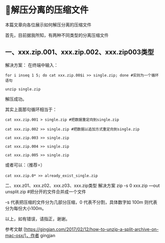 # 解压分离的压缩文件

本篇文章向各位展示如何解压分离的压缩文件

首先，目前据我所知，有两种不同类型的分离压缩文件

## 一、xxx.zip.001、xxx.zip.002、xxx.zip003类型

解决方案：
在终端中输入：

```
for i inseq 1 5; do cat xxx.zip.00$i >> single.zip; done #实则为一个循环语句

unzip single.zip
```

解压成功。

其实上面那句循环相当于：

```
cat xxx.zip.001 > single.zip #把数据重定向到single.zip

cat xxx.zip.002 >> single.zip #把数据以追加方式重定向到single.zip

cat xxx.zip.003 >> single.zip

cat xxx.zip.004 >> single.zip

cat xxx.zip.005 >> single.zip
```

或者可以：（推荐⭐️）
```
cat xxx.zip.0* >> already_exist_single.zip
```

二、xxx.z01、xxx.z02、xxx.z03、xxx.zip类型
解决方案
zip -s 0 xxx.zip —out unsplit.zip #把分开的文件合并成一个文件

-s 代表把压缩的文件分为几部分压缩，0 代表不分割，具体数字如 100m 则代表分为每份大小100m。

以上，如有错误，请指正，谢谢。

参考文献 [https://gingjan.com/2017/02/12/how-to-unzip-a-split-archive-on-mac-osx/]，作者 gingjan